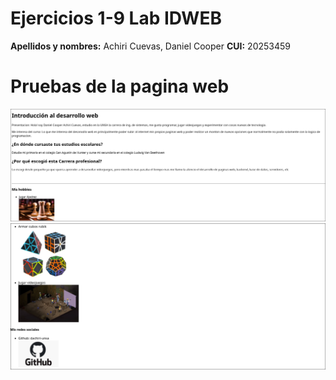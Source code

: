 # Ejercicios 1-9 Lab IDWEB
**Apellidos y nombres:** Achiri Cuevas, Daniel Cooper
**CUI:** 20253459
# Pruebas de la pagina web

![pagina_part1](Imagenes/pagewb-1.png)
![pagina_part1](Imagenes/pagweb-2.png)

